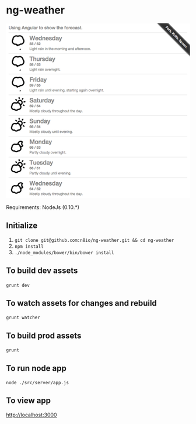 # ng-weather

![ng-weather](/weather.png?raw=true "ng-weather")

Requirements:
  NodeJs (0.10.*)

## Initialize
1. `git clone git@github.com:n8io/ng-weather.git && cd ng-weather`
2. `npm install`
3. `./node_modules/bower/bin/bower install`

## To build dev assets
`grunt dev`

## To watch assets for changes and rebuild
`grunt watcher`

## To build prod assets
`grunt`

## To run node app
`node ./src/server/app.js`

## To view app
[http://localhost:3000](http://localhost:3000)
